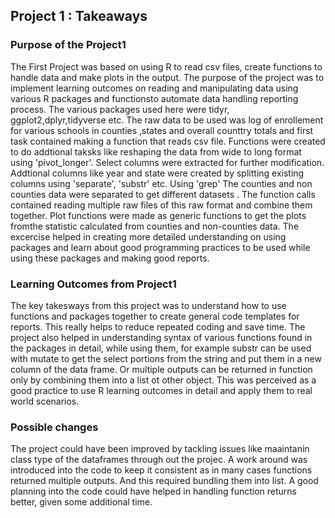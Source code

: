 ##  Project 1 : Takeaways
### Purpose of the Project1
The First Project was based on using R to read csv files, create functions to handle data and make plots in the output.
The purpose of the project was to implement learning outcomes on reading and manipulating data using various R packages and functionsto automate data handling reporting process. The various packages used here were tidyr, ggplot2,dplyr,tidyverse etc. The raw data to be used was log of enrollement for various schools in counties ,states  and overall counttry totals and first task contained making a function that reads csv file. Functions were created to do addtional taksks like reshaping the data from wide to long format using 'pivot_longer'. Select columns were extracted for further modification. Addtional columns like year and state were created by splitting existing columns using 'separate', 'substr' etc. Using 'grep'  The counties and non counties data were separated to get different datasets . The function calls contained reading multiple raw files of this raw format and combine them together. Plot functions were made as generic functions to get the plots fromthe statistic calculated from counties and non-counties data. The excercise helped in creating more detailed understanding on using packages and learn about good programming practices to be used while using these packages and making good reports. 

### Learning Outcomes from Project1
The key takesways from this project was to understand how to use functions and packages together to create general code templates for reports. This really helps to reduce repeated coding and save time. The project also helped in understanding syntax of various functions found in the packages in detail, while using them, for example substr can be used with mutate to get the select portions from the string and put them in a new column of the data frame. Or multiple outputs can be returned in function only by combining them into a list ot other object. This was perceived as a good practice to use R learning outcomes in detail and apply them to real world scenarios.

### Possible changes
The project could have been improved by tackling issues like maaintanin class type of the dataframes through out the projec.  A work around was introduced into the code to keep it consistent as in many cases functions returned multiple outputs. And this required bundling them into list. A good planning into the code could have helped in handling function returns better, given some additional time.



